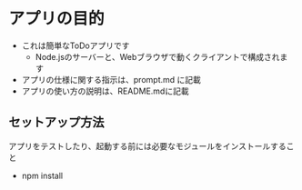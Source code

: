 # アプリの目的

- これは簡単なToDoアプリです
    - Node.jsのサーバーと、Webブラウザで動くクライアントで構成されます
- アプリの仕様に関する指示は、prompt.md に記載
- アプリの使い方の説明は、README.mdに記載

## セットアップ方法

アプリをテストしたり、起動する前には必要なモジュールをインストールすること

- npm install


